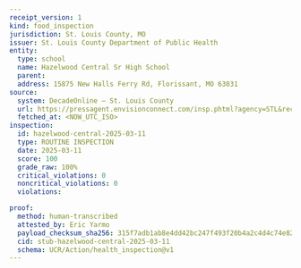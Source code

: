 ```yaml
---
receipt_version: 1
kind: food_inspection
jurisdiction: St. Louis County, MO
issuer: St. Louis County Department of Public Health
entity:
  type: school
  name: Hazelwood Central Sr High School
  parent:
  address: 15875 New Halls Ferry Rd, Florissant, MO 63031
source:
  system: DecadeOnline – St. Louis County
  url: https://pressagent.envisionconnect.com/insp.phtml?agency=STL&record_id=PR0003910
  fetched_at: <NOW_UTC_ISO>
inspection:
  id: hazelwood-central-2025-03-11
  type: ROUTINE INSPECTION
  date: 2025-03-11
  score: 100
  grade_raw: 100%
  critical_violations: 0
  noncritical_violations: 0
  violations:

proof:
  method: human-transcribed
  attested_by: Eric Yarmo
  payload_checksum_sha256: 315f7adb1ab8e4dd42bc247f493f20b4a2c4d4c74e82014846f4ca8fd475f6c8
  cid: stub-hazelwood-central-2025-03-11
  schema: UCR/Action/health_inspection@v1
---
```

